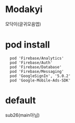 # Modakyi
모닥이(글귀모음앱)


# pod install

```
  pod 'Firebase/Analytics'
  pod 'Firebase/Auth'
  pod 'Firebase/Database'
  pod 'Firebase/Messaging'
  pod 'GoogleSignIn', '5.0.2'
  pod 'Google-Mobile-Ads-SDK'
```

# default
sub26(main아님) 

